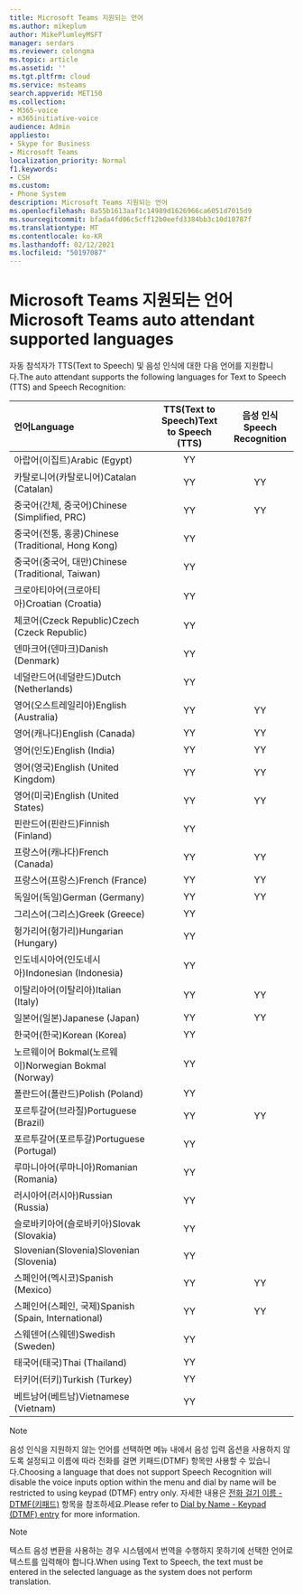 ```yaml
---
title: Microsoft Teams 지원되는 언어
ms.author: mikeplum
author: MikePlumleyMSFT
manager: serdars
ms.reviewer: colongma
ms.topic: article
ms.assetid: ''
ms.tgt.pltfrm: cloud
ms.service: msteams
search.appverid: MET150
ms.collection:
- M365-voice
- m365initiative-voice
audience: Admin
appliesto:
- Skype for Business
- Microsoft Teams
localization_priority: Normal
f1.keywords:
- CSH
ms.custom:
- Phone System
description: Microsoft Teams 지원되는 언어
ms.openlocfilehash: 8a55b1613aaf1c14989d1626966ca6051d7015d9
ms.sourcegitcommit: bfada4fd06c5cff12b0eefd3384bb3c10d10787f
ms.translationtype: MT
ms.contentlocale: ko-KR
ms.lasthandoff: 02/12/2021
ms.locfileid: "50197087"
---
```

# <a name="microsoft-teams-auto-attendant-supported-languages"></a><span data-ttu-id="68ffa-103">Microsoft Teams 지원되는 언어</span><span class="sxs-lookup"><span data-stu-id="68ffa-103">Microsoft Teams auto attendant supported languages</span></span>

<span data-ttu-id="68ffa-104">자동 참석자가 TTS(Text to Speech) 및 음성 인식에 대한 다음 언어를 지원합니다.</span><span class="sxs-lookup"><span data-stu-id="68ffa-104">The auto attendant supports the following languages for Text to Speech (TTS) and Speech Recognition:</span></span>

|<span data-ttu-id="68ffa-105">언어</span><span class="sxs-lookup"><span data-stu-id="68ffa-105">Language</span></span>                                |<span data-ttu-id="68ffa-106">TTS(Text to Speech)</span><span class="sxs-lookup"><span data-stu-id="68ffa-106">Text to Speech (TTS)</span></span>     |<span data-ttu-id="68ffa-107">음성 인식</span><span class="sxs-lookup"><span data-stu-id="68ffa-107">Speech Recognition</span></span>                     |
|:---------------------------------------|:-----------------------:|:-------------------------------------:|
|<span data-ttu-id="68ffa-108">아랍어(이집트)</span><span class="sxs-lookup"><span data-stu-id="68ffa-108">Arabic (Egypt)</span></span>                          |<span data-ttu-id="68ffa-109">Y</span><span class="sxs-lookup"><span data-stu-id="68ffa-109">Y</span></span>                        |                                       |
|<span data-ttu-id="68ffa-110">카탈로니어(카탈로니어)</span><span class="sxs-lookup"><span data-stu-id="68ffa-110">Catalan (Catalan)</span></span>                       |<span data-ttu-id="68ffa-111">Y</span><span class="sxs-lookup"><span data-stu-id="68ffa-111">Y</span></span>                        |<span data-ttu-id="68ffa-112">Y</span><span class="sxs-lookup"><span data-stu-id="68ffa-112">Y</span></span>                                      |
|<span data-ttu-id="68ffa-113">중국어(간체, 중국어)</span><span class="sxs-lookup"><span data-stu-id="68ffa-113">Chinese (Simplified, PRC)</span></span>               |<span data-ttu-id="68ffa-114">Y</span><span class="sxs-lookup"><span data-stu-id="68ffa-114">Y</span></span>                        |<span data-ttu-id="68ffa-115">Y</span><span class="sxs-lookup"><span data-stu-id="68ffa-115">Y</span></span>                                      |
|<span data-ttu-id="68ffa-116">중국어(전통, 홍콩)</span><span class="sxs-lookup"><span data-stu-id="68ffa-116">Chinese (Traditional, Hong Kong)</span></span>        |<span data-ttu-id="68ffa-117">Y</span><span class="sxs-lookup"><span data-stu-id="68ffa-117">Y</span></span>                        |                                       |
|<span data-ttu-id="68ffa-118">중국어(중국어, 대만)</span><span class="sxs-lookup"><span data-stu-id="68ffa-118">Chinese (Traditional, Taiwan)</span></span>           |<span data-ttu-id="68ffa-119">Y</span><span class="sxs-lookup"><span data-stu-id="68ffa-119">Y</span></span>                        |                                       |    
|<span data-ttu-id="68ffa-120">크로아티아어(크로아티아)</span><span class="sxs-lookup"><span data-stu-id="68ffa-120">Croatian (Croatia)</span></span>                      |<span data-ttu-id="68ffa-121">Y</span><span class="sxs-lookup"><span data-stu-id="68ffa-121">Y</span></span>                        |                                       |    
|<span data-ttu-id="68ffa-122">체코어(Czeck Republic)</span><span class="sxs-lookup"><span data-stu-id="68ffa-122">Czech (Czeck Republic)</span></span>                  |<span data-ttu-id="68ffa-123">Y</span><span class="sxs-lookup"><span data-stu-id="68ffa-123">Y</span></span>                        |                                       |    
|<span data-ttu-id="68ffa-124">덴마크어(덴마크)</span><span class="sxs-lookup"><span data-stu-id="68ffa-124">Danish (Denmark)</span></span>                        |<span data-ttu-id="68ffa-125">Y</span><span class="sxs-lookup"><span data-stu-id="68ffa-125">Y</span></span>                        |                                       |    
|<span data-ttu-id="68ffa-126">네덜란드어(네덜란드)</span><span class="sxs-lookup"><span data-stu-id="68ffa-126">Dutch (Netherlands)</span></span>                     |<span data-ttu-id="68ffa-127">Y</span><span class="sxs-lookup"><span data-stu-id="68ffa-127">Y</span></span>                        |                                       |    
|<span data-ttu-id="68ffa-128">영어(오스트레일리아)</span><span class="sxs-lookup"><span data-stu-id="68ffa-128">English (Australia)</span></span>                     |<span data-ttu-id="68ffa-129">Y</span><span class="sxs-lookup"><span data-stu-id="68ffa-129">Y</span></span>                        |<span data-ttu-id="68ffa-130">Y</span><span class="sxs-lookup"><span data-stu-id="68ffa-130">Y</span></span>                                      |
|<span data-ttu-id="68ffa-131">영어(캐나다)</span><span class="sxs-lookup"><span data-stu-id="68ffa-131">English (Canada)</span></span>                        |<span data-ttu-id="68ffa-132">Y</span><span class="sxs-lookup"><span data-stu-id="68ffa-132">Y</span></span>                        |<span data-ttu-id="68ffa-133">Y</span><span class="sxs-lookup"><span data-stu-id="68ffa-133">Y</span></span>                                      |
|<span data-ttu-id="68ffa-134">영어(인도)</span><span class="sxs-lookup"><span data-stu-id="68ffa-134">English (India)</span></span>                         |<span data-ttu-id="68ffa-135">Y</span><span class="sxs-lookup"><span data-stu-id="68ffa-135">Y</span></span>                        |<span data-ttu-id="68ffa-136">Y</span><span class="sxs-lookup"><span data-stu-id="68ffa-136">Y</span></span>                                      |
|<span data-ttu-id="68ffa-137">영어(영국)</span><span class="sxs-lookup"><span data-stu-id="68ffa-137">English (United Kingdom)</span></span>                |<span data-ttu-id="68ffa-138">Y</span><span class="sxs-lookup"><span data-stu-id="68ffa-138">Y</span></span>                        |<span data-ttu-id="68ffa-139">Y</span><span class="sxs-lookup"><span data-stu-id="68ffa-139">Y</span></span>                                      |
|<span data-ttu-id="68ffa-140">영어(미국)</span><span class="sxs-lookup"><span data-stu-id="68ffa-140">English (United States)</span></span>                 |<span data-ttu-id="68ffa-141">Y</span><span class="sxs-lookup"><span data-stu-id="68ffa-141">Y</span></span>                        |<span data-ttu-id="68ffa-142">Y</span><span class="sxs-lookup"><span data-stu-id="68ffa-142">Y</span></span>                                      |
|<span data-ttu-id="68ffa-143">핀란드어(핀란드)</span><span class="sxs-lookup"><span data-stu-id="68ffa-143">Finnish (Finland)</span></span>                       |<span data-ttu-id="68ffa-144">Y</span><span class="sxs-lookup"><span data-stu-id="68ffa-144">Y</span></span>                        |                                       |    
|<span data-ttu-id="68ffa-145">프랑스어(캐나다)</span><span class="sxs-lookup"><span data-stu-id="68ffa-145">French (Canada)</span></span>                         |<span data-ttu-id="68ffa-146">Y</span><span class="sxs-lookup"><span data-stu-id="68ffa-146">Y</span></span>                        |<span data-ttu-id="68ffa-147">Y</span><span class="sxs-lookup"><span data-stu-id="68ffa-147">Y</span></span>                                      |
|<span data-ttu-id="68ffa-148">프랑스어(프랑스)</span><span class="sxs-lookup"><span data-stu-id="68ffa-148">French (France)</span></span>                         |<span data-ttu-id="68ffa-149">Y</span><span class="sxs-lookup"><span data-stu-id="68ffa-149">Y</span></span>                        |<span data-ttu-id="68ffa-150">Y</span><span class="sxs-lookup"><span data-stu-id="68ffa-150">Y</span></span>                                      |
|<span data-ttu-id="68ffa-151">독일어(독일)</span><span class="sxs-lookup"><span data-stu-id="68ffa-151">German (Germany)</span></span>                        |<span data-ttu-id="68ffa-152">Y</span><span class="sxs-lookup"><span data-stu-id="68ffa-152">Y</span></span>                        |<span data-ttu-id="68ffa-153">Y</span><span class="sxs-lookup"><span data-stu-id="68ffa-153">Y</span></span>                                      |
|<span data-ttu-id="68ffa-154">그리스어(그리스)</span><span class="sxs-lookup"><span data-stu-id="68ffa-154">Greek (Greece)</span></span>                          |<span data-ttu-id="68ffa-155">Y</span><span class="sxs-lookup"><span data-stu-id="68ffa-155">Y</span></span>                        |                                       |
|<span data-ttu-id="68ffa-156">헝가리어(헝가리)</span><span class="sxs-lookup"><span data-stu-id="68ffa-156">Hungarian (Hungary)</span></span>                     |<span data-ttu-id="68ffa-157">Y</span><span class="sxs-lookup"><span data-stu-id="68ffa-157">Y</span></span>                        |                                       |
|<span data-ttu-id="68ffa-158">인도네시아어(인도네시아)</span><span class="sxs-lookup"><span data-stu-id="68ffa-158">Indonesian (Indonesia)</span></span>                  |<span data-ttu-id="68ffa-159">Y</span><span class="sxs-lookup"><span data-stu-id="68ffa-159">Y</span></span>                        |                                       |
|<span data-ttu-id="68ffa-160">이탈리아어(이탈리아)</span><span class="sxs-lookup"><span data-stu-id="68ffa-160">Italian (Italy)</span></span>                         |<span data-ttu-id="68ffa-161">Y</span><span class="sxs-lookup"><span data-stu-id="68ffa-161">Y</span></span>                        |<span data-ttu-id="68ffa-162">Y</span><span class="sxs-lookup"><span data-stu-id="68ffa-162">Y</span></span>                                      |
|<span data-ttu-id="68ffa-163">일본어(일본)</span><span class="sxs-lookup"><span data-stu-id="68ffa-163">Japanese (Japan)</span></span>                        |<span data-ttu-id="68ffa-164">Y</span><span class="sxs-lookup"><span data-stu-id="68ffa-164">Y</span></span>                        |<span data-ttu-id="68ffa-165">Y</span><span class="sxs-lookup"><span data-stu-id="68ffa-165">Y</span></span>                                      |
|<span data-ttu-id="68ffa-166">한국어(한국)</span><span class="sxs-lookup"><span data-stu-id="68ffa-166">Korean (Korea)</span></span>                          |<span data-ttu-id="68ffa-167">Y</span><span class="sxs-lookup"><span data-stu-id="68ffa-167">Y</span></span>                        |                                       |    
|<span data-ttu-id="68ffa-168">노르웨이어 Bokmal(노르웨이)</span><span class="sxs-lookup"><span data-stu-id="68ffa-168">Norwegian Bokmal (Norway)</span></span>               |<span data-ttu-id="68ffa-169">Y</span><span class="sxs-lookup"><span data-stu-id="68ffa-169">Y</span></span>                        |                                       |    
|<span data-ttu-id="68ffa-170">폴란드어(폴란드)</span><span class="sxs-lookup"><span data-stu-id="68ffa-170">Polish (Poland)</span></span>                         |<span data-ttu-id="68ffa-171">Y</span><span class="sxs-lookup"><span data-stu-id="68ffa-171">Y</span></span>                        |                                       |    
|<span data-ttu-id="68ffa-172">포르투갈어(브라질)</span><span class="sxs-lookup"><span data-stu-id="68ffa-172">Portuguese (Brazil)</span></span>                     |<span data-ttu-id="68ffa-173">Y</span><span class="sxs-lookup"><span data-stu-id="68ffa-173">Y</span></span>                        |<span data-ttu-id="68ffa-174">Y</span><span class="sxs-lookup"><span data-stu-id="68ffa-174">Y</span></span>                                      |
|<span data-ttu-id="68ffa-175">포르투갈어(포르투갈)</span><span class="sxs-lookup"><span data-stu-id="68ffa-175">Portuguese (Portugal)</span></span>                   |<span data-ttu-id="68ffa-176">Y</span><span class="sxs-lookup"><span data-stu-id="68ffa-176">Y</span></span>                        |                                       |    
|<span data-ttu-id="68ffa-177">루마니아어(루마니아)</span><span class="sxs-lookup"><span data-stu-id="68ffa-177">Romanian (Romania)</span></span>                      |<span data-ttu-id="68ffa-178">Y</span><span class="sxs-lookup"><span data-stu-id="68ffa-178">Y</span></span>                        |                                       |    
|<span data-ttu-id="68ffa-179">러시아어(러시아)</span><span class="sxs-lookup"><span data-stu-id="68ffa-179">Russian (Russia)</span></span>                        |<span data-ttu-id="68ffa-180">Y</span><span class="sxs-lookup"><span data-stu-id="68ffa-180">Y</span></span>                        |                                       |    
|<span data-ttu-id="68ffa-181">슬로바키아어(슬로바키아)</span><span class="sxs-lookup"><span data-stu-id="68ffa-181">Slovak (Slovakia)</span></span>                       |<span data-ttu-id="68ffa-182">Y</span><span class="sxs-lookup"><span data-stu-id="68ffa-182">Y</span></span>                        |                                       |    
|<span data-ttu-id="68ffa-183">Slovenian(Slovenia)</span><span class="sxs-lookup"><span data-stu-id="68ffa-183">Slovenian (Slovenia)</span></span>                    |<span data-ttu-id="68ffa-184">Y</span><span class="sxs-lookup"><span data-stu-id="68ffa-184">Y</span></span>                        |                                       |    
|<span data-ttu-id="68ffa-185">스페인어(멕시코)</span><span class="sxs-lookup"><span data-stu-id="68ffa-185">Spanish (Mexico)</span></span>                        |<span data-ttu-id="68ffa-186">Y</span><span class="sxs-lookup"><span data-stu-id="68ffa-186">Y</span></span>                        |<span data-ttu-id="68ffa-187">Y</span><span class="sxs-lookup"><span data-stu-id="68ffa-187">Y</span></span>                                      |
|<span data-ttu-id="68ffa-188">스페인어(스페인, 국제)</span><span class="sxs-lookup"><span data-stu-id="68ffa-188">Spanish (Spain, International)</span></span>          |<span data-ttu-id="68ffa-189">Y</span><span class="sxs-lookup"><span data-stu-id="68ffa-189">Y</span></span>                        |<span data-ttu-id="68ffa-190">Y</span><span class="sxs-lookup"><span data-stu-id="68ffa-190">Y</span></span>                                      |
|<span data-ttu-id="68ffa-191">스웨덴어(스웨덴)</span><span class="sxs-lookup"><span data-stu-id="68ffa-191">Swedish (Sweden)</span></span>                        |<span data-ttu-id="68ffa-192">Y</span><span class="sxs-lookup"><span data-stu-id="68ffa-192">Y</span></span>                        |                                       |    
|<span data-ttu-id="68ffa-193">태국어(태국)</span><span class="sxs-lookup"><span data-stu-id="68ffa-193">Thai (Thailand)</span></span>                         |<span data-ttu-id="68ffa-194">Y</span><span class="sxs-lookup"><span data-stu-id="68ffa-194">Y</span></span>                        |                                       |    
|<span data-ttu-id="68ffa-195">터키어(터키)</span><span class="sxs-lookup"><span data-stu-id="68ffa-195">Turkish (Turkey)</span></span>                        |<span data-ttu-id="68ffa-196">Y</span><span class="sxs-lookup"><span data-stu-id="68ffa-196">Y</span></span>                        |                                       |    
|<span data-ttu-id="68ffa-197">베트남어(베트남)</span><span class="sxs-lookup"><span data-stu-id="68ffa-197">Vietnamese (Vietnam)</span></span>                    |<span data-ttu-id="68ffa-198">Y</span><span class="sxs-lookup"><span data-stu-id="68ffa-198">Y</span></span>                        |                                       |    

> [!NOTE]
> <span data-ttu-id="68ffa-199">음성 인식을 지원하지 않는 언어를 선택하면 메뉴 내에서 음성 입력 옵션을 사용하지 않도록 설정되고 이름에 따라 전화를 걸면 키패드(DTMF) 항목만 사용할 수 있습니다.</span><span class="sxs-lookup"><span data-stu-id="68ffa-199">Choosing a language that does not support Speech Recognition will disable the voice inputs option within the menu and dial by name will be restricted to using keypad (DTMF) entry only.</span></span> <span data-ttu-id="68ffa-200">자세한 내용은 [전화 걸기 이름 - DTMF(키패드)](dial-voice-reference.md#dial-by-name---keypad-dtmf-entry) 항목을 참조하세요.</span><span class="sxs-lookup"><span data-stu-id="68ffa-200">Please refer to [Dial by Name - Keypad (DTMF) entry](dial-voice-reference.md#dial-by-name---keypad-dtmf-entry) for more information.</span></span>

> [!NOTE]
> <span data-ttu-id="68ffa-201">텍스트 음성 변환을 사용하는 경우 시스템에서 번역을 수행하지 못하기에 선택한 언어로 텍스트를 입력해야 합니다.</span><span class="sxs-lookup"><span data-stu-id="68ffa-201">When using Text to Speech, the text must be entered in the selected language as the system does not perform translation.</span></span>
